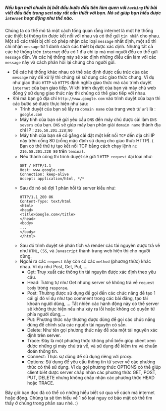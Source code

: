 ##### Nếu bạn mới chuẩn bị bắt đầu bước đầu tiên làm quen với `hacking` thì bài viết đầu tiền trong seri này rất cần thiết với bạn. Nó sẽ giúp bạn hiểu được `internet` hoạt động như thế nào.
Chúng ta có thể mô tả một cách tổng quan rằng  internet là một hệ thống các thiết bị thông tin được kết nối với nhau và có thể gửi `tin nhắn` cho nhau. Một số các thiết bị chỉ có phép nhận các loại `message` nhất định, một số thì chỉ nhận `message` từ 1 danh sách các thiết bị được xác định. Nhưng tất cả các hệ thống trên `internet` đều có 1 địa chỉ ip mà mọi người đều có thể gửi `message` đến. Và các hệ thống này sẽ xác định những điều cần làm với các `message` này và cách phản hỏi lại chúng cho người gửi.
- Để các hệ thống khác nhau có thể xác định được cấu trúc của các `message` này để xử lý thì chúng sẽ sử dụng các giao thức chung. Ví dụ như giao thức `HTTP` và `HTTPS` định nghĩa giao thức mà các trình duyệt `internet` của bạn giao tiếp. Ví khi trình duyệt của bạn và máy chủ web đồng ý sử dụng giao thức này thì chúng có thể giao tiếp với nhau.
-  Khi mà bạn gõ địa chỉ `http://www.google.com` vào trình duyệt của bạn thì các bước sẽ được thực hiện như sau:
    -  Trình duyệt của bạn sẽ lấy ra `domain name` của trang web từ `url` là : `google.com`
    -  Máy tính của bạn sẽ gửi yêu cầu `DNS` đến máy chủ được cài làm `DNS severs` của bạn. `DNS` sẽ giúp máy bạn phân giải `domain name` thành địa chỉ IP : `216.58.201.228:80`
    -  Máy tính của bạn sẽ cố gắng cài đặt một kết nối `TCP` đến địa chỉ IP này trên cổng 80 (cổng mặc định sử dụng cho giao thức HTTP). ( Bạn có thể thử tự tạo kết nối TCP bằng cách chạy lệnh `nc 216.58.201.228 80` trên `teminal`.
    -  Nếu thành công thì trình duyệt sẽ gửi 1 `HTTP request` đại loại như:
         ```
         GET / HTTP/1.1
        Host: www.google.com
        Connection: keep-alive
        Accept: application/html, */*
         ```
     - Sau đó nó sẽ đợi 1 phản hồi từ server kiểu như:
          ```
        HTTP/1.1 200 OK
        Content-Type: text/html
        <html>
        <head>
        <title>Google.com</title>
        </head>
        <body>
        ...
        </body>
        </html>
          ```
     - Sau đó trình duyệt sẽ phân tích và render các tài nguyên được trả về như `HTML`, `CSS`, và `Javascript` thành trang web hiện thị cho người dùng.
     - Ngoài ra các `request` này còn có các `method` (phương thức) khác nhau. Ví dụ như Post, Get, Put, ...
         - Get: Truy xuất các thông tin tài nguyên được xác định theo yêu cầu.
         - Head: Tương tự như Get nhưng server sẽ không trả về `request body` trong `response`.
         - Post: Thường được sử dụng để gọi đến các chức năng để tạo 1 cái gì đó ví dụ như tạo comment trong các bài đăng, tạo tài khoản người dùng, ... Tất nhiên các hành động này có thể server sẽ không thực hiện nếu như xảy ra lỗi hoặc không có quyền từ phía người dùng,...
         - Put: Phương thức này thường được dùng để gọi các chức năng dùng để chỉnh sửa các nguồn tài nguyên có sẵn.
         - Delete: Như tên gọi phương thức này để xóa một tài nguyên xác định trên server.
         - Trace: Đây là một phương thức không phổ biến giúp client xem được những gì máy chủ trả về, và sử dụng để kiểm tra và chuẩn đoán thông tin.
         - Connect: Thực sự dùng để sử dụng riêng với proxy.
         - Options: Sử dụng để yêu cầu thông tin từ sever về các phương thức có thể sử dụng. Ví dụ gọi phương thức OPTIONS có thể giúp client biết được server chấp nhận các phương thức GET, POST, PUT, DELETE nhưng không chấp nhận các phương thức HEAD hoặc TRACE.

Bây giờ bạn đọc đã có thể có những hiểu biết sơ qua về cách mà internet hoặc động. Chúng ta sẽ tìm hiểu về 1 số loại nguy cơ bảo mật có thể tìm thấy ở chúng trong phần sau nhé. :)
